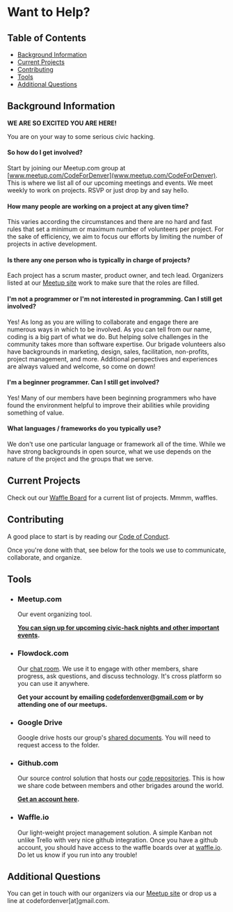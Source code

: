 # Want to Help?

## Table of Contents
* [Background Information](#background-information)
* [Current Projects](#current-projects)
* [Contributing](#contributing)
* [Tools](#tools)
* [Additional Questions](#additional-questions)

## Background Information

**WE ARE SO EXCITED YOU ARE HERE!**

You are on your way to some serious civic hacking.

#### So how do I get involved?

Start by joining our Meetup.com group at [www.meetup.com/CodeForDenver](www.meetup.com/CodeForDenver). This is where we list all of our upcoming meetings and events. We meet weekly to work on projects. RSVP or just drop by and say hello.

#### How many people are working on a project at any given time?

This varies according the circumstances and there are no hard and fast rules that set a minimum or maximum number of volunteers per project. For the sake of efficiency, we aim to focus our efforts by limiting the number of projects in active development.

#### Is there any one person who is typically in charge of projects?

Each project has a scrum master, product owner, and tech lead. Organizers listed at our [Meetup site](http://www.meetup.com/CodeForDenver/) work to make sure that the roles are filled.

#### I'm not a programmer or I'm not interested in programming. Can I still get involved?

Yes! As long as you are willing to collaborate and engage there are numerous ways in which to be involved. As you can tell from our name, coding is a big part of what we do. But helping solve challenges in the community takes more than software expertise. Our brigade volunteers also have backgrounds in marketing, design, sales, facilitation, non-profits, project management, and more. Additional perspectives and experiences are always valued and welcome, so come on down!

#### I'm a beginner programmer. Can I still get involved?

Yes! Many of our members have been beginning programmers who have found the environment helpful to improve their abilities while providing something of value.

#### What languages / frameworks do you typically use?

We don't use one particular language or framework all of the time. While we have strong backgrounds in open source, what we use depends on the nature of the project and the groups that we serve.


## Current Projects

Check out our [Waffle Board](https://waffle.io/codefordenver/projects) for a current list of projects. Mmmm, waffles.


## Contributing

A good place to start is by reading our [Code of Conduct](https://github.com/codefordenver/codeofconduct).

Once you're done with that, see below for the tools we use to communicate, collaborate, and organize.


## Tools

- ### Meetup.com

	Our event organizing tool.

	**[You can sign up for upcoming civic-hack nights and other important events](http://www.meetup.com/codefordenver/).**

- ### Flowdock.com

	Our [chat room](https://www.flowdock.com/app/cfa-brigades/code-for-denver). We use it to engage with other members, share progress, ask questions, and discuss technology. It's cross platform so you can use it anywhere.

	**Get your account by emailing codefordenver@gmail.com or by attending one of our meetups.**

- ### Google Drive

  Google drive hosts our group's [shared documents](https://drive.google.com/folderview?id=0B15HLk4_JV3nWjkyOGtFUmhKZDQ&usp=sharing_eid). You will need to request access to the folder.

- ### Github.com

	Our source control solution that hosts our [code repositories](https://github.com/codefordenver). This is how we share code between members and other brigades around the world.

	**[Get an account here](https://github.com/).**

- ### Waffle.io

	Our light-weight project management solution. A simple Kanban not unlike Trello with very nice github integration. Once you have a github account, you should have access to the waffle boards over at [waffle.io](https://waffle.io/). Do let us know if you run into any trouble! 


## Additional Questions

You can get in touch with our organizers via our [Meetup site](http://www.meetup.com/CodeForDenver/) or drop us a line at codefordenver[at]gmail.com.
